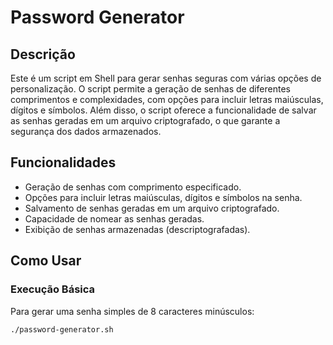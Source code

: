# Password Generator

## Descrição

Este é um script em Shell para gerar senhas seguras com várias opções de personalização. O script permite a geração de senhas de diferentes comprimentos e complexidades, com opções para incluir letras maiúsculas, dígitos e símbolos. Além disso, o script oferece a funcionalidade de salvar as senhas geradas em um arquivo criptografado, o que garante a segurança dos dados armazenados.

## Funcionalidades

- Geração de senhas com comprimento especificado.
- Opções para incluir letras maiúsculas, dígitos e símbolos na senha.
- Salvamento de senhas geradas em um arquivo criptografado.
- Capacidade de nomear as senhas geradas.
- Exibição de senhas armazenadas (descriptografadas).

## Como Usar

### Execução Básica

Para gerar uma senha simples de 8 caracteres minúsculos:

```bash
./password-generator.sh
